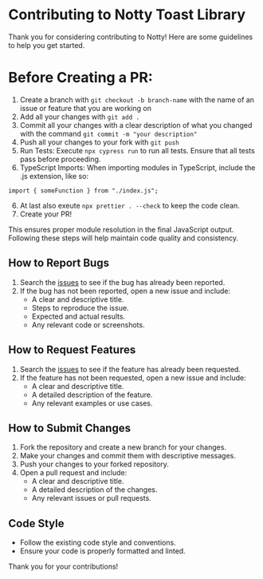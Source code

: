 # Contributing to Notty Toast Library

Thank you for considering contributing to Notty! Here are some guidelines to help you get started.


# Before Creating a PR:
1. Create a branch with `git checkout -b branch-name` with the name of an issue or feature that you are working on
2. Add all your changes with `git add .`
3. Commit all your changes with a clear description of what you changed with the command `git commit -m "your description"`
4. Push all your changes to your fork with `git push`
6. Run Tests: Execute ``` npx cypress run ``` to run all tests. Ensure that all tests pass before proceeding.
7. TypeScript Imports: When importing modules in TypeScript, include the .js extension, like so:
```
import { someFunction } from "./index.js";

```
6. At last also exeute ``` npx prettier . --check ``` to keep the code clean.
7. Create your PR!
   
This ensures proper module resolution in the final JavaScript output.
Following these steps will help maintain code quality and consistency.


## How to Report Bugs

1. Search the [issues](https://github.com/your-username/notty-toast-library/issues) to see if the bug has already been reported.
2. If the bug has not been reported, open a new issue and include:
   - A clear and descriptive title.
   - Steps to reproduce the issue.
   - Expected and actual results.
   - Any relevant code or screenshots.

## How to Request Features

1. Search the [issues](https://github.com/your-username/notty-toast-library/issues) to see if the feature has already been requested.
2. If the feature has not been requested, open a new issue and include:
   - A clear and descriptive title.
   - A detailed description of the feature.
   - Any relevant examples or use cases.

## How to Submit Changes

1. Fork the repository and create a new branch for your changes.
2. Make your changes and commit them with descriptive messages.
3. Push your changes to your forked repository.
4. Open a pull request and include:
   - A clear and descriptive title.
   - A detailed description of the changes.
   - Any relevant issues or pull requests.

## Code Style

- Follow the existing code style and conventions.
- Ensure your code is properly formatted and linted.

Thank you for your contributions!
